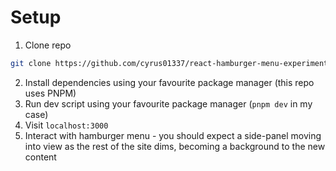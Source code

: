 # Setup

1. Clone repo

```bash
git clone https://github.com/cyrus01337/react-hamburger-menu-experiment.git
```

2. Install dependencies using your favourite package manager (this repo uses PNPM)
3. Run dev script using your favourite package manager (`pnpm dev` in my case)
4. Visit `localhost:3000`
5. Interact with hamburger menu - you should expect a side-panel moving into view as the rest of the site dims, becoming a background to the new content
